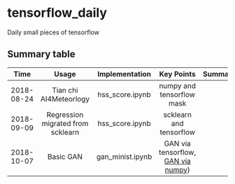 # tensorflow_daily
Daily small pieces of tensorflow

## Summary table

| Time      | Usage                |  Implementation          | Key Points               | Summary   |
|:---------:|:--------------------:|:------------------------:|:------------------------:|:---------:|
|2018-08-24 |Tian chi AI4Meteorlogy|hss_score.ipynb           |numpy and tensorflow mask |           |
|2018-09-09 |Regression migrated from scklearn|hss_score.ipynb           |scklearn and tensorflow |           |
|2018-10-07 |Basic GAN|gan_minist.ipynb           |GAN via tensorflow, [GAN via numpy](https://towardsdatascience.com/only-numpy-implementing-gan-general-adversarial-networks-and-adam-optimizer-using-numpy-with-2a7e4e032021)) |           |